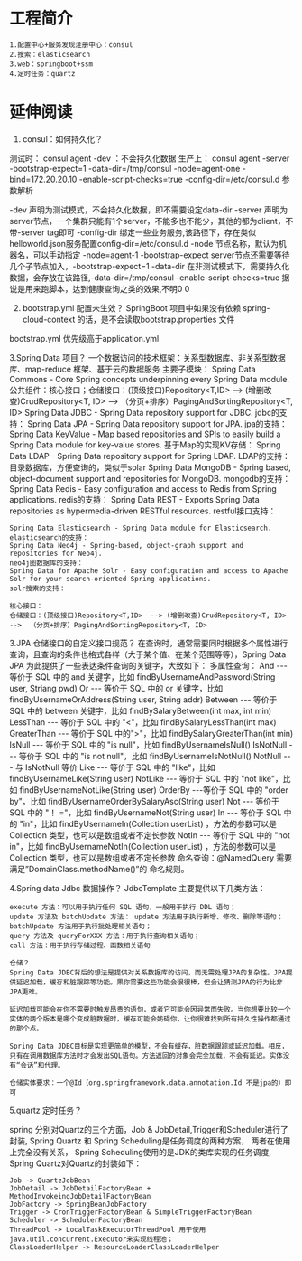 # 工程简介
    1.配置中心+服务发现注册中心：consul
    2.搜索：elasticsearch
    3.web：springboot+ssm
    4.定时任务：quartz
    


# 延伸阅读

1. consul：如何持久化？

测试时：
consul agent -dev ：不会持久化数据
生产上：
consul agent -server -bootstrap-expect=1 -data-dir=/tmp/consul -node=agent-one -bind=172.20.20.10 -enable-script-checks=true -config-dir=/etc/consul.d
参数解析

-dev 声明为测试模式，不会持久化数据，即不需要设定data-dir
-server 声明为server节点，一个集群只能有1个server，不能多也不能少，其他的都为client，不带-server tag即可
-config-dir 绑定一些业务服务,该路径下，存在类似helloworld.json服务配置config-dir=/etc/consul.d
-node 节点名称，默认为机器名，可以手动指定 -node=agent-1
-bootstrap-expect server节点还需要等待几个子节点加入，-bootstrap-expect=1
-data-dir 在非测试模式下，需要持久化数据，会存放在该路径,-data-dir=/tmp/consul
-enable-script-checks=true 据说是用来跑脚本，达到健康查询之类的效果,不明0 0

2. bootstrap.yml 配置未生效？
SpringBoot 项目中如果没有依赖 spring-cloud-context 的话，是不会读取bootstrap.properties 文件

bootstrap.yml 优先级高于application.yml

3.Spring Data 项目？
    一个数据访问的技术框架：关系型数据库、非关系型数据库、map-reduce 框架、基于云的数据服务
    主要子模块：
    Spring Data Commons - Core Spring concepts underpinning every Spring Data module.
    公共组件：核心接口；仓储接口：(顶级接口)Repository<T,ID>  --> (增删改查)CrudRepository<T, ID>  -->  （分页+排序）PagingAndSortingRepository<T, ID>
    Spring Data JDBC - Spring Data repository support for JDBC.
    jdbc的支持：
    Spring Data JPA - Spring Data repository support for JPA.
    jpa的支持：
    Spring Data KeyValue - Map based repositories and SPIs to easily build a Spring Data module for key-value stores.
    基于Map的实现KV存储：
    Spring Data LDAP - Spring Data repository support for Spring LDAP.
    LDAP的支持：目录数据库，方便查询的，类似于solar
    Spring Data MongoDB - Spring based, object-document support and repositories for MongoDB.
    mongodb的支持：
    Spring Data Redis - Easy configuration and access to Redis from Spring applications.
    redis的支持：
    Spring Data REST - Exports Spring Data repositories as hypermedia-driven RESTful resources.
    restful接口支持：
    
    Spring Data Elasticsearch - Spring Data module for Elasticsearch.
    elasticsearch的支持：
    Spring Data Neo4j - Spring-based, object-graph support and repositories for Neo4j.
    neo4j图数据库的支持：
    Spring Data for Apache Solr - Easy configuration and access to Apache Solr for your search-oriented Spring applications.
    solr搜索的支持：
    
    核心接口：
    仓储接口：(顶级接口)Repository<T,ID>  --> (增删改查)CrudRepository<T, ID>  -->  （分页+排序）PagingAndSortingRepository<T, ID>
        
3.JPA 仓储接口的自定义接口规范？
    在查询时，通常需要同时根据多个属性进行查询，且查询的条件也格式各样（大于某个值、在某个范围等等），Spring Data JPA 为此提供了一些表达条件查询的关键字，大致如下：
    多属性查询：
    And --- 等价于 SQL 中的 and 关键字，比如 findByUsernameAndPassword(String user, Striang pwd)
    Or --- 等价于 SQL 中的 or 关键字，比如 findByUsernameOrAddress(String user, String addr)
    Between --- 等价于 SQL 中的 between 关键字，比如 findBySalaryBetween(int max, int min)
    LessThan --- 等价于 SQL 中的 "<"，比如 findBySalaryLessThan(int max)
    GreaterThan --- 等价于 SQL 中的">"，比如 findBySalaryGreaterThan(int min)
    IsNull --- 等价于 SQL 中的 "is null"，比如 findByUsernameIsNull()
    IsNotNull --- 等价于 SQL 中的 "is not null"，比如 findByUsernameIsNotNull()
    NotNull --- 与 IsNotNull 等价
    Like --- 等价于 SQL 中的 "like"，比如 findByUsernameLike(String user)
    NotLike --- 等价于 SQL 中的 "not like"，比如 findByUsernameNotLike(String user)
    OrderBy ---等价于 SQL 中的 "order by"，比如 findByUsernameOrderBySalaryAsc(String user)
    Not --- 等价于 SQL 中的 "！ ="，比如 findByUsernameNot(String user)
    In --- 等价于 SQL 中的 "in"，比如 findByUsernameIn(Collection<String> userList) ，方法的参数可以是 Collection 类型，也可以是数组或者不定长参数
    NotIn --- 等价于 SQL 中的 "not in"，比如 findByUsernameNotIn(Collection<String> userList) ，方法的参数可以是 Collection 类型，也可以是数组或者不定长参数
    命名查询：@NamedQuery
    需要满足”DomainClass.methodName()”的 命名规则。
    
4.Spring data Jdbc 数据操作？
    JdbcTemplate 主要提供以下几类方法：

    execute 方法：可以用于执行任何 SQL 语句，一般用于执行 DDL 语句；
    update 方法及 batchUpdate 方法： update 方法用于执行新增、修改、删除等语句； batchUpdate 方法用于执行批处理相关语句；
    query 方法及 queryForXXX 方法：用于执行查询相关语句；
    call 方法：用于执行存储过程、函数相关语句
    
    仓储？
    Spring Data JDBC背后的想法是提供对关系数据库的访问，而无需处理JPA的复杂性。JPA提供延迟加载，缓存和脏跟踪等功能。果你需要这些功能会很很棒，但会让猜测JPA的行为比非JPA更难。
    
    延迟加载可能会在你不需要时触发昂贵的语句，或者它可能会因异常而失败。当你想要比较一个实体的两个版本是哪个变成脏数据时，缓存可能会妨碍你，让你很难找到所有持久性操作都通过的那个点。
    
    Spring Data JDBC目标是实现更简单的模型，不会有缓存，脏数据跟踪或延迟加载。相反，只有在调用数据库方法时才会发出SQL语句。方法返回的对象会完全加载，不会有延迟。实体没有“会话”和代理。
    
    仓储实体要求：一个@Id（org.springframework.data.annotation.Id 不是jpa的）即可
    
5.quartz 定时任务？

spring 分别对Quartz的三个方面，Job & JobDetail,Trigger和Scheduler进行了封装,
Spring Quartz 和 Spring Scheduling是任务调度的两种方案，
两者在使用上完全没有关系，
Spring Scheduling使用的是JDK的类库实现的任务调度,
Spring Quartz对Quartz的封装如下：

    Job -> QuartzJobBean
    JobDetail -> JobDetailFactoryBean + MethodInvokeingJobDetailFactoryBean
    JobFactory -> SpringBeanJobFactory
    Trigger -> CronTriggerFactoryBean & SimpleTriggerFactoryBean
    Scheduler -> SchedulerFactoryBean
    ThreadPool -> LocalTaskExecutorThreadPool 用于使用java.util.concurrent.Executor来实现线程池；
    ClassLoaderHelper -> ResourceLoaderClassLoaderHelper